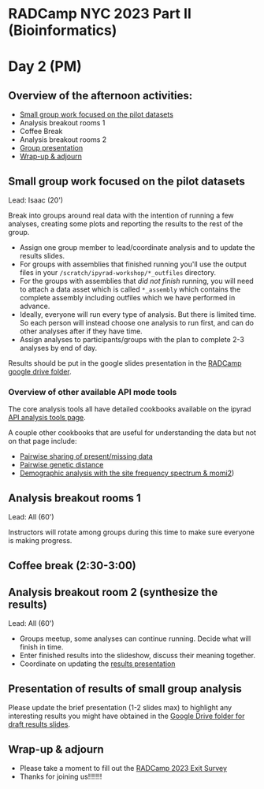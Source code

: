 # RADCamp NYC 2023 Part II (Bioinformatics)
# Day 2 (PM)

## Overview of the afternoon activities:
* [Small group work focused on the pilot datasets](#Small-group-work-focused-on-the-pilot-datasets)
* Analysis breakout rooms 1
* Coffee Break
* Analysis breakout rooms 2
* [Group presentation](#presentation-of-results-of-small-group-analysis)
* [Wrap-up & adjourn](#wrap-up-&-adjourn)

## Small group work focused on the pilot datasets
Lead: Isaac (20')

Break into groups around real data with the intention of running a few analyses,
creating some plots and reporting the results to the rest of the group.
* Assign one group member to lead/coordinate analysis and to update the results slides.
* For groups with assemblies that finished running you'll use the output files in
your `/scratch/ipyrad-workshop/*_outfiles` directory.
* For the groups with assemblies that *did not finish* running, you will need to
attach a data asset which is called `*_assembly` which contains the complete
assembly including outfiles which we have performed in advance.
* Ideally, everyone will run every type of analysis. But there is limited time.
So each person will instead choose one analysis to run first, and can do other
analyses after if they have time.
* Assign analyses to participants/groups with the plan to complete 2-3 analyses by end of day.

Results should be put in the google slides presentation in the [RADCamp google
drive folder](https://docs.google.com/presentation/d/1jDYFz-l4UNr2m0rhXbsU3iKJjTTUGky9qGfENfCoBRQ/edit#slide=id.p).

### Overview of other available API mode tools

The core analysis tools all have detailed cookbooks available on the ipyrad
[API analysis tools page](https://ipyrad.readthedocs.io/en/master/API-analysis/index.html).

A couple other cookbooks that are useful for understanding the data but not on
that page include:
* [Pairwise sharing of present/missing data](https://github.com/dereneaton/ipyrad/blob/master/newdocs/API-analysis/cookbook-sharing.ipynb)
* [Pairwise genetic distance](https://github.com/dereneaton/ipyrad/blob/master/newdocs/API-analysis/cookbook-distance.ipynb)
* [Demographic analysis with the site frequency spectrum & momi2](../NYC2019/07_momi2_API.md))

## Analysis breakout rooms 1
Lead: All (60')

Instructors will rotate among groups during this time to make sure everyone is making progress.

## Coffee break (2:30-3:00)

## Analysis breakout room 2 (synthesize the results)
Lead: All (60')

* Groups meetup, some analyses can continue running. Decide what will finish in time.
* Enter finished results into the slideshow, discuss their meaning together.
* Coordinate on updating the [results presentation](https://docs.google.com/presentation/d/1jDYFz-l4UNr2m0rhXbsU3iKJjTTUGky9qGfENfCoBRQ/edit#slide=id.p)

## Presentation of results of small group analysis
Please update the brief presentation (1-2 slides max) to highlight any interesting
results you might have obtained in the [Google Drive folder for draft results slides](https://docs.google.com/presentation/d/1jDYFz-l4UNr2m0rhXbsU3iKJjTTUGky9qGfENfCoBRQ/edit#slide=id.p).


## Wrap-up & adjourn
* Please take a moment to fill out the [RADCamp 2023 Exit Survey](https://docs.google.com/forms/d/e/1FAIpQLScoeUYN_fbnnlOjEKs7R85Sa8F0x3LzcRnyCEtGAnHJhixktw/viewform?usp=sharing)
* Thanks for joining us!!!!!!!


